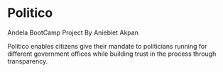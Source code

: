 # Politico
Andela BootCamp Project By Aniebiet Akpan

Politico enables citizens give their mandate to politicians running for different government offices
while building trust in the process through transparency.

